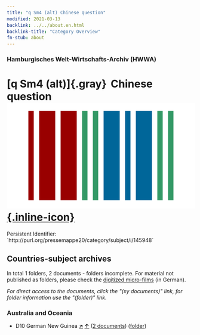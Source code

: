```yaml
---
title: "q Sm4 (alt) Chinese question"
modified: 2021-03-13
backlink: ../../about.en.html
backlink-title: "Category Overview"
fn-stub: about
---
```


### Hamburgisches Welt-Wirtschafts-Archiv (HWWA)

# [q Sm4 (alt)]{.gray}&#8201; Chinese question &#160; [![Wikidata](/images/Wikidata-logo.svg "Wikidata"){.inline-icon}](http://www.wikidata.org/entity/Q104711375)

<div class="hint">Persistent Identifier: `http://purl.org/pressemappe20/category/subject/i/145948`</div>







## Countries-subject archives





In total 1 folders, 2 documents - folders incomplete.
For material not published as folders, please check the [digitized micro-films](/film/h1_sh.de.html) (in German).

_For direct access to the documents, click the "(xy documents)" link, for folder information use the "(folder)" link._



### Australia and Oceania

- D10 German New Guinea [**&nearr;**](../../../geo/i/141601/about.en.html "German New Guinea (all folders)") [**&uarr;**](../../../geo/about.en.html#D10 "Country category system") (<a href="https://pm20.zbw.eu/iiifview/folder/sh/141601,145948" title="about: German New Guinea : Chinese question" target="_blank">2 documents</a>) ([folder](../../../../folder/sh/1416xx/141601/1459xx/145948/about.en.html))








